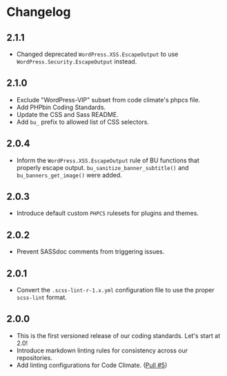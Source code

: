 # Changelog

## 2.1.1

- Changed deprecated `WordPress.XSS.EscapeOutput` to use `WordPress.Security.EscapeOutput` instead.

## 2.1.0

- Exclude "WordPress-VIP" subset from code climate's phpcs file.
- Add PHPbin Coding Standards.
- Update the CSS and Sass README.
- Add `bu_` prefix to allowed list of CSS selectors.

## 2.0.4

- Inform the `WordPress.XSS.EscapeOutput` rule of BU functions that properly escape output. `bu_sanitize_banner_subtitle()` and
`bu_banners_get_image()` were added.

## 2.0.3

- Introduce default custom `PHPCS` rulesets for plugins and themes.

## 2.0.2

- Prevent SASSdoc comments from triggering issues.

## 2.0.1

- Convert the `.scss-lint-r-1.x.yml` configuration file to use the proper
 `scss-lint` format.

## 2.0.0

- This is the first versioned release of our coding standards. Let's start at
 2.0!
- Introduce markdown linting rules for consistency across our repositories.
- Add linting configurations for Code Climate. ([Pull #5](https://github.com/bu-ist/coding-standards/pull/5))
